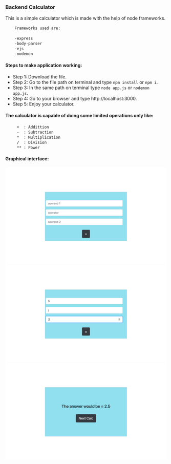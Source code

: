 ### Backend Calculator

This is a simple calculator which is made with the help of node frameworks.

        Frameworks used are:

        -express
        -body-parser
        -ejs
        -nodemon

#### Steps to make application working:

* Step 1: Download the file.
* Step 2: Go to the file path on terminal and type ```npm install``` or ```npm i```.
* Step 3: In the same path on terminal type ```node app.js``` or ```nodemon app.js```. 
* Step 4: Go to your browser and type http://localhost:3000.
* Step 5: Enjoy your calculator.

#### The calculator is capable of doing some limited operations only like:

         +  : Addittion 
         -  : Subtraction
         *  : Multiplication
         /  : Division
         ** : Power


#### Graphical interface:

<img src="./public/1.png">
<img src="./public/2.png">
<img src="./public/3.png">
